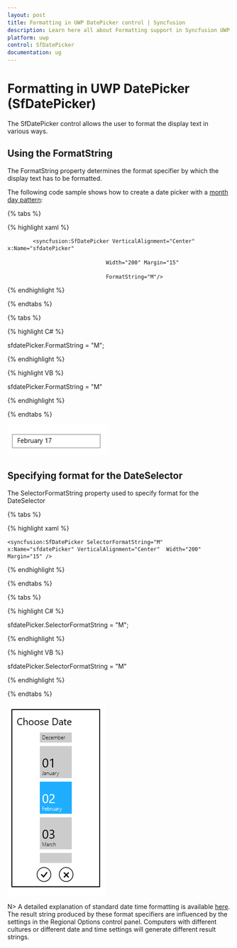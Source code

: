```yaml
---
layout: post
title: Formatting in UWP DatePicker control | Syncfusion
description: Learn here all about Formatting support in Syncfusion UWP DatePicker (SfDatePicker) control and more.
platform: uwp
control: SfDatePicker
documentation: ug
---
```


# Formatting in UWP DatePicker (SfDatePicker)

The SfDatePicker control allows the user to format the display text in various ways.

## Using the FormatString

The FormatString property determines the format specifier by which the display text has to be formatted.

The following code sample shows how to create a date picker with a [month day pattern](http://msdn.microsoft.com/en-us/library/system.globalization.datetimeformatinfo.monthdaypattern(v=vs.71).aspx): 

{% tabs %}

{% highlight xaml %}



<Grid Background="{StaticResource ApplicationPageBackgroundThemeBrush}">

            <syncfusion:SfDatePicker VerticalAlignment="Center" x:Name="sfdatePicker"

                                   Width="200" Margin="15"

                                   FormatString="M"/>



</Grid>


{% endhighlight  %}

{% endtabs %}

{% tabs %}

{% highlight C# %}

 sfdatePicker.FormatString = "M";

{% endhighlight  %}

{% highlight VB %}

 sfdatePicker.FormatString = "M"

{% endhighlight %}

{% endtabs %}

![Features_img1](Features_images/Features_img1.png)

## Specifying format for the DateSelector

The SelectorFormatString property used to specify format for the DateSelector


{% tabs %}

{% highlight xaml %}

<Grid Background="{StaticResource ApplicationPageBackgroundThemeBrush}">

    <syncfusion:SfDatePicker SelectorFormatString="M"   x:Name="sfdatePicker" VerticalAlignment="Center"  Width="200" Margin="15" />

</Grid>

{% endhighlight  %}

{% endtabs %}

{% tabs %}

{% highlight C# %}

sfdatePicker.SelectorFormatString = "M";

{% endhighlight  %}

{% highlight VB %}

sfdatePicker.SelectorFormatString = "M"

{% endhighlight  %}

{% endtabs %}

![Features_img2](Features_images/Features_img2.png)


N> A detailed explanation of standard date time formatting is available [here](http://msdn.microsoft.com/en-us/library/az4se3k1(v=vs.71).aspx). The result string produced by these format specifiers are influenced by the settings in the Regional Options control panel. Computers with different cultures or different date and time settings will generate different result strings.
